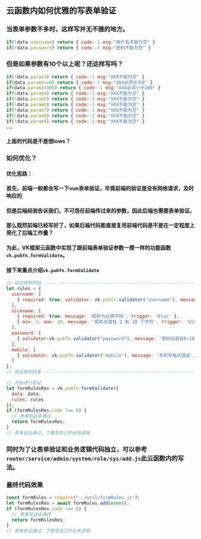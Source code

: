 ## 云函数内如何优雅的写表单验证

### 当表单参数不多时，这样写并无不雅的地方。
```js
if(!data.username) return { code:-1 msg:"用户名不能为空" }
if(!data.password) return { code:-1 msg:"密码不能为空" }
```

### 但是如果参数有10个以上呢？还这样写吗？
```js
if(!data.param1) return { code:-1 msg:"XXX不能为空" }
if(data.param2<=0) return { code:-1 msg:"XXX必须大于0" }
if(data.param3>100) return { code:-1 msg:"XXX必须小于100" }
if(!data.param4) return { code:-1 msg:"XXX不能为空" }
if(!data.param5) return { code:-1 msg:"XXX不能为空" }
if(!data.param6) return { code:-1 msg:"XXX不能为空" }
if(!data.param7) return { code:-1 msg:"XXX不能为空" }
if(!data.param8) return { code:-1 msg:"XXX不能为空" }
if(!data.param9) return { code:-1 msg:"XXX不能为空" }
。。。
```
#### 上面的代码是不是很lows？

### 如何优化？

#### 优化思路：
#### 首先，前端一般都会写一下vue表单验证，毕竟前端的验证是没有网络请求，及时响应的
#### 但是后端经验告诉我们，不可信任前端传过来的参数，因此后端也需要表单验证。
#### 那么既然前端已经写好了，如果后端代码能直接复用前端代码是不是在一定程度上简化了后端工作量？

#### 为此，VK框架云函数中实现了跟前端表单验证参数一模一样的功能函数`vk.pubfn.formValidate`。
#### 接下来重点介绍`vk.pubfn.formValidate`
```js
// 验证规则开始 -----------------------------------------------------------
let rules = {
  username: [
    { required: true, validator: vk.pubfn.validator("username"), message: '用户名以字母开头，长度在6~18之间，只能包含字母、数字和下划线', trigger: 'blur' }
  ],
  nickname: [
    { required: true, message: '昵称为必填字段', trigger: 'blur' },
    { min: 2, max: 20, message: '昵称长度在 2 到 20 个字符', trigger: 'blur' }
  ],
  password: [
    { validator:vk.pubfn.validator("password"), message: '密码长度在6~18之间，只能包含字母、数字和下划线', trigger: 'blur' }
  ],
  mobile: [
    { validator: vk.pubfn.validator("mobile"), message: '手机号格式错误', trigger: 'blur' }
  ]
};
// 验证规则结束 -----------------------------------------------------------

// 开始进行验证
let formRulesRes = vk.pubfn.formValidate({
  data: data,
  rules: rules
});
if (formRulesRes.code !== 0) {
  // 表单验证未通过
  return formRulesRes;
}
// 表单验证通过，下面写自己的业务逻辑

```

### 同时为了让表单验证和业务逻辑代码独立，可以参考`router/service/admin/system/role/sys/add.js`此云函数内的写法。
### 最终代码效果
```js
const formRules = require("../util/formRules.js");
let formRulesRes = await formRules.add(event);
if (formRulesRes.code !== 0) {
  // 表单验证未通过
  return formRulesRes;
}
// 表单验证通过，下面写自己的业务逻辑

```
